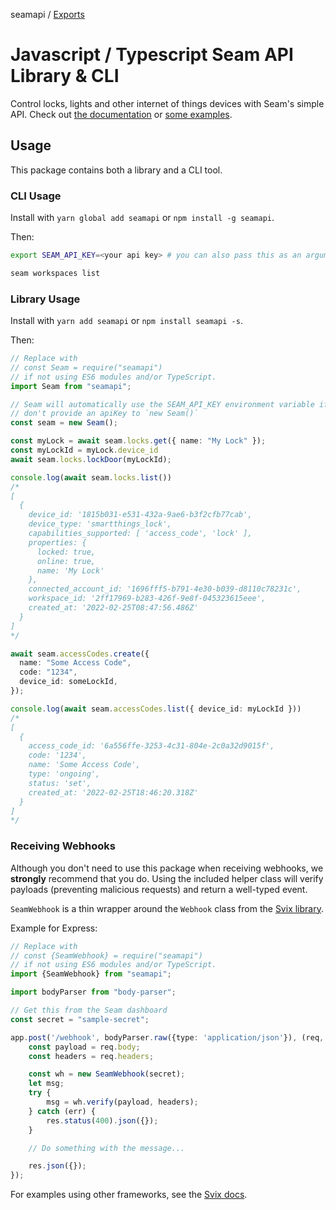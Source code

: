seamapi / [Exports](modules.md)

# Javascript / Typescript Seam API Library & CLI

Control locks, lights and other internet of things devices with Seam's simple
API. Check out [the documentation](./docs/modules.md) or [some examples](./examples).

## Usage

This package contains both a library and a CLI tool.

### CLI Usage

Install with `yarn global add seamapi` or `npm install -g seamapi`.

Then:
```bash
export SEAM_API_KEY=<your api key> # you can also pass this as an argument to the CLI

seam workspaces list
```

### Library Usage

Install with `yarn add seamapi` or `npm install seamapi -s`.

Then:
```ts
// Replace with
// const Seam = require("seamapi")
// if not using ES6 modules and/or TypeScript.
import Seam from "seamapi";

// Seam will automatically use the SEAM_API_KEY environment variable if you
// don't provide an apiKey to `new Seam()`
const seam = new Seam();

const myLock = await seam.locks.get({ name: "My Lock" });
const myLockId = myLock.device_id
await seam.locks.lockDoor(myLockId);

console.log(await seam.locks.list())
/*
[
  {
    device_id: '1815b031-e531-432a-9ae6-b3f2cfb77cab',
    device_type: 'smartthings_lock',
    capabilities_supported: [ 'access_code', 'lock' ],
    properties: {
      locked: true,
      online: true,
      name: 'My Lock'
    },
    connected_account_id: '1696fff5-b791-4e30-b039-d8110c78231c',
    workspace_id: '2ff17969-b283-426f-9e8f-045323615eee',
    created_at: '2022-02-25T08:47:56.486Z'
  }
]
*/

await seam.accessCodes.create({
  name: "Some Access Code",
  code: "1234",
  device_id: someLockId,
});

console.log(await seam.accessCodes.list({ device_id: myLockId }))
/*
[
  {
    access_code_id: '6a556ffe-3253-4c31-804e-2c0a32d9015f',
    code: '1234',
    name: 'Some Access Code',
    type: 'ongoing',
    status: 'set',
    created_at: '2022-02-25T18:46:20.318Z'
  }
]
*/
```

### Receiving Webhooks

Although you don't need to use this package when receiving webhooks, we **strongly** recommend that you do. Using the included helper class will verify payloads (preventing malicious requests) and return a well-typed event.

`SeamWebhook` is a thin wrapper around the `Webhook` class from the [Svix library](https://docs.svix.com/receiving/verifying-payloads/how).

Example for Express:

```ts
// Replace with
// const {SeamWebhook} = require("seamapi")
// if not using ES6 modules and/or TypeScript.
import {SeamWebhook} from "seamapi";

import bodyParser from "body-parser";

// Get this from the Seam dashboard
const secret = "sample-secret";

app.post('/webhook', bodyParser.raw({type: 'application/json'}), (req, res) => {
    const payload = req.body;
    const headers = req.headers;

    const wh = new SeamWebhook(secret);
    let msg;
    try {
        msg = wh.verify(payload, headers);
    } catch (err) {
        res.status(400).json({});
    }

    // Do something with the message...

    res.json({});
});
```

For examples using other frameworks, see the [Svix docs](https://docs.svix.com/receiving/verifying-payloads/how#framework-specific-examples).
